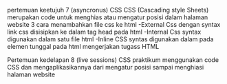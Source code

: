 pertemuan keetujuh 7 (asyncronus) CSS
CSS (Cascading style Sheets) merupakan code untuk menghias atau mengatur posisi dalam halaman website
3 cara menambahkan file css ke html
	-External Css dengan syntax link css disisipkan ke dalam tag head pada html
	-Internal Css syntax digunakan dalam satu file html
	-Inline	CSS syntas digunakan dalam pada elemen tunggal pada html
mengerjakan tugass HTML

Pertemuan kedelapan 8 (live sessions) CSS
praktikum menggunakan code CSS dan mengaplikasikannya
dari mengatur posisi sampai menghiasi halaman website
